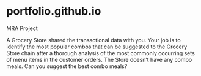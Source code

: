 # portfolio.github.io

MRA Project

A Grocery Store shared the transactional data with you. Your job is to identify the most popular combos that can be suggested to the Grocery Store chain after a thorough analysis of the most commonly occurring sets of menu items in the customer orders. The Store doesn’t have any combo meals. Can you suggest the best combo meals?
